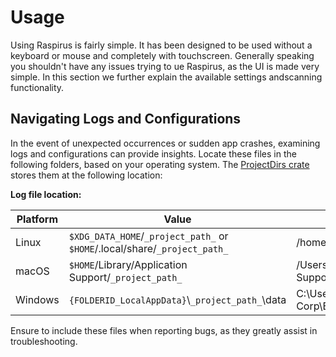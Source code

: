 # Usage

Using Raspirus is fairly simple. It has been designed to be used without a keyboard or mouse and completely with touchscreen. 
Generally speaking you shouldn't have any issues trying to ue Raspirus, as the UI is made very simple.
In this section we further explain the available settings andscanning functionality.


## Navigating Logs and Configurations

In the event of unexpected occurrences or sudden app crashes, examining logs and configurations can provide insights. Locate these files in the following folders, based on your operating system. The [ProjectDirs crate](https://docs.rs/directories-next/latest/directories_next/struct.ProjectDirs.html) stores them at the following location:

**Log file location:**

|Platform | Value                                                                      | Example                                                       |
| ------- | -------------------------------------------------------------------------- | ------------------------------------------------------------- |
| Linux   | `$XDG_DATA_HOME`/`_project_path_` or `$HOME`/.local/share/`_project_path_` | /home/alice/.local/share/barapp                               |
| macOS   | `$HOME`/Library/Application Support/`_project_path_`                       | /Users/Alice/Library/Application Support/com.Foo-Corp.Bar-App |
| Windows | `{FOLDERID_LocalAppData}`\\`_project_path_`\\data                          | C:\Users\Alice\AppData\Local\Foo Corp\Bar App\data            |
    

Ensure to include these files when reporting bugs, as they greatly assist in troubleshooting.